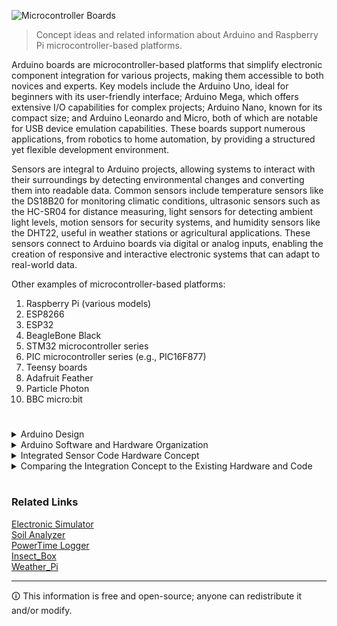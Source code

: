 ![Microcontroller Boards](https://github.com/sourceduty/Microcontroller_Boards/assets/123030236/0dabdb09-76fc-4897-aba0-3f59dfba0c07)

> Concept ideas and related information about Arduino and Raspberry Pi microcontroller-based platforms.

Arduino boards are microcontroller-based platforms that simplify electronic component integration for various projects, making them accessible to both novices and experts. Key models include the Arduino Uno, ideal for beginners with its user-friendly interface; Arduino Mega, which offers extensive I/O capabilities for complex projects; Arduino Nano, known for its compact size; and Arduino Leonardo and Micro, both of which are notable for USB device emulation capabilities. These boards support numerous applications, from robotics to home automation, by providing a structured yet flexible development environment.

Sensors are integral to Arduino projects, allowing systems to interact with their surroundings by detecting environmental changes and converting them into readable data. Common sensors include temperature sensors like the DS18B20 for monitoring climatic conditions, ultrasonic sensors such as the HC-SR04 for distance measuring, light sensors for detecting ambient light levels, motion sensors for security systems, and humidity sensors like the DHT22, useful in weather stations or agricultural applications. These sensors connect to Arduino boards via digital or analog inputs, enabling the creation of responsive and interactive electronic systems that can adapt to real-world data.

Other examples of microcontroller-based platforms:

1. Raspberry Pi (various models)
2. ESP8266
3. ESP32
4. BeagleBone Black
5. STM32 microcontroller series
6. PIC microcontroller series (e.g., PIC16F877)
7. Teensy boards
8. Adafruit Feather
9. Particle Photon
10. BBC micro:bit

#

<details><summary>Arduino Design</summary>
<br>

### Arduino Design

Arduino hardware design is a fundamental aspect of creating any interactive project. At its core, an Arduino board typically includes a microcontroller, digital and analog I/O pins, power supply connectors, and sometimes communication interfaces for added functionalities. This modular architecture enables hobbyists and professionals alike to prototype rapidly and efficiently. Designing an Arduino-based project begins with selecting the appropriate board model—like the Arduino Uno for beginners or the more advanced Arduino Mega for projects requiring numerous I/O ports. Additionally, components such as sensors, actuators, and displays can be integrated to expand capabilities. Essential considerations in hardware design include power requirements, pin assignments, and the physical layout to ensure stability and functionality in the final assembly.

Code design in Arduino projects is just as critical as the hardware configuration. Arduino programs, or sketches, are written in a dialect of C++ tailored for simplicity and ease of use. The Arduino IDE (Integrated Development Environment) aids in writing, testing, and uploading code to the board. Good code design starts with a clear understanding of the tasks at hand and how different components interact with the microcontroller. It involves structuring code into functions that perform specific tasks, managing timing issues, and handling input and output operations efficiently. Comments and proper indentation are crucial for maintaining readability and making the code accessible to others or for future modifications.

The synergy between hardware and code design defines the success of an Arduino project. For example, if an Arduino is used to control a greenhouse environment, hardware design would involve selecting appropriate sensors for temperature and humidity, actuators for windows or fans, and perhaps a display for real-time monitoring. The corresponding code would need to efficiently read sensor data, make decisions to adjust the environment, and possibly log data or alert the user to any critical changes. Testing and iterative refinement are key, as they ensure that both the hardware setup and the software work seamlessly together to meet the project's objectives. By thoughtfully designing both the hardware and the software, makers can ensure their projects are both functional and robust.

#
### Notes

<br>
</details>
<details><summary>Arduino Software and Hardware Organization</summary>
<br>

### Arduino Software and Hardware Organization

1. Arduino Software:

a. Arduino IDE (Integrated Development Environment):

- The primary tool for writing and uploading code to Arduino boards.
- Provides a simple, user-friendly interface for coding, debugging, and managing libraries.
- Supports multiple programming languages, primarily C and C++.

b. Arduino Libraries:

- Reusable code libraries for performing specific tasks, such as controlling motors, reading sensors, and handling communications.
- Libraries can be added via the Library Manager in the IDE or downloaded from external sources.

c. Arduino Language:

- Based on C/C++, simplifying certain complex programming aspects for easier hardware interaction.
- Includes specific structures and functions like setup(), loop(), pinMode(), digitalWrite(), analogRead(), etc.

d. Board Manager:
- Allows users to add support for different Arduino boards (e.g., Uno, Mega, Leonardo) and third-party boards.

e. Serial Monitor:
- A tool within the IDE that allows data to be sent and received on the Arduino's serial ports, useful for debugging.

2. Arduino Hardware:

a. Microcontroller:
- Typically an Atmel AVR microcontroller (e.g., ATmega328, ATmega2560), though newer models may use different chips.
- Acts as the brain of the Arduino, running the code loaded from the IDE.

b. Input/Output Pins:
- Digital pins: Can be used for digital input (sensors) or output (LEDs, motors).
- Analog pins: Used primarily for analog input (e.g., reading from a potentiometer).
- Some pins offer specialized functions like PWM output or I2C communication.

c. Power Supply:
- Can be powered via USB or an external power source (e.g., AC-to-DC adapter or batteries).
- Includes voltage regulators to ensure the microcontroller and other components receive a stable voltage.

d. Communication Interfaces:
- Supports various communication protocols like SPI, I2C, and UART for interacting with other devices and sensors.

e. On-board LED:
- Most boards include a basic LED connected to a digital pin (usually pin 13) for simple tests and status indication.

f. Reset Button:
- Allows for manually resetting the microcontroller, useful during development and troubleshooting.

By understanding the organization and capabilities of both the Arduino software and hardware, developers can effectively utilize the platform for a wide range of electronics projects.

#

<br>
</details>
<details><summary>Integrated Sensor Code Hardware Concept</summary>
<br>

### Integrated Sensor Code Hardware Concept

Integrating Arduino and Raspberry Pi code directly into sensor hardware components by factory default involves pre-installing certain software elements that make the sensors ready to use with these platforms out of the box. Here’s how this concept affects hardware requirements and the development of custom projects:

Hardware Requirements:

1. Memory and Storage: Embedding code directly onto the sensor hardware would require some form of non-volatile memory (like EEPROM or flash memory) to store the code. Most simple sensors don't have this and are designed just to relay raw data. Therefore, additional hardware in the form of memory storage would be necessary.

2. Processor Capability: If the sensor needs to perform any preprocessing or run complex code (like interfacing protocols or data filtering), a microcontroller might be needed directly on the sensor. This is beyond what typical simple sensors incorporate.

3. Power Consumption: Adding processing and memory capabilities will increase the power requirements of the sensor. This needs to be considered, especially for battery-operated or energy-efficient systems.

Ease of Development for Custom Projects:

1. Plug and Play: Pre-installed code can make sensors almost plug-and-play with popular development platforms like Arduino and Raspberry Pi. This significantly simplifies the initial setup and integration, allowing developers to focus on higher-level application development.

2. Standardization: Having a standard codebase or API on the sensors can make it easier to interchange different sensors without changing the main application code. This can be particularly beneficial in prototyping and educational environments.

3. Customization and Flexibility: While pre-installed code can speed up development, it might limit flexibility. Developers might need to overwrite the default code to meet specific needs, which could complicate the development process if not handled properly.

4. Support and Updates: Maintaining the pre-installed code, providing updates, and managing different versions of firmware can add complexity for sensor manufacturers.

Conclusion:

Integrating Arduino and Raspberry Pi code into sensor hardware by default can make development easier and faster for many users, particularly those new to electronics or those needing rapid prototyping capabilities. However, it does require additional hardware and considerations around flexibility, power consumption, and ongoing support. For complex or highly customized projects, the benefits might be outweighed by the constraints of pre-installed code.

#

<br>
</details>
<details><summary>Comparing the Integration Concept to the Existing Hardware and Code</summary>
<br>

### Comparing the Integration Concept to the Existing Hardware and Code

Comparing the concept of integrating Arduino and Raspberry Pi code into sensor hardware components by factory default to the traditional approach where hardware and code are designed and integrated separately:

Existing Hardware and Code Design:

1. Hardware Focus: Traditional sensors are designed to perform specific functions with minimal processing capability. They output raw data requiring external processing, typically via a microcontroller or dedicated processor.

2. Flexibility: Developers have the freedom to choose any microcontroller or development board that suits their project’s requirements, allowing for tailored solutions optimizing performance and cost. Code can be developed and uploaded based on specific project needs, allowing for greater customization.

3. Complexity: This approach requires more initial setup and knowledge, as users need to understand both the sensor mechanics and how to program a controller to interact with the sensor. Integrating and troubleshooting hardware and software separately can be time-consuming, especially for beginners.

4. Modularity: Components can be swapped easily without affecting other parts of a system. This is beneficial for iterative testing and development. Replacement and upgrades can be made individually without needing to alter the entire system.

5. Development and Support: Support and development are generally community-driven or left to the developer, with minimal input from hardware manufacturers beyond basic documentation.

Integrated Hardware and Code Design (Arduino and Raspberry Pi Pre-installed Code):

1. Hardware Focus: Incorporates both the sensor and a minimal processing capability, possibly with pre-loaded code that facilitates quick integration with common platforms like Arduino and Raspberry Pi. May include onboard non-volatile memory for storing code and even a small processor for basic tasks.

2. Flexibility: While offering quicker setup times, this approach could limit the developer's ability to customize the sensor’s behavior if the pre-installed code does not suit their needs exactly. Modifying or bypassing the pre-installed code might require additional knowledge and could complicate the development process.

3. Complexity: Reduces the initial complexity for users, providing a more straightforward setup that could be particularly advantageous for educational purposes or hobbyists. Minimizes the need for extensive programming knowledge to get started.

4. Modularity: Less modular in terms of replacing or upgrading specific parts of the sensor module, as the code and hardware are tightly integrated. Revisions to the sensor or the code could require complete replacement of the module.

5. Development and Support: Requires ongoing support from manufacturers to provide firmware updates and ensure compatibility with future versions of Arduino and Raspberry Pi platforms. Potential for a standardized API which could simplify certain aspects of development but might also standardize functionality to a one-size-fits-all model.

Conclusion:

The choice between these two designs hinges on the specific requirements of the project and the developer's preference for flexibility versus ease of use. Traditional designs offer more customization and modularity, which can be crucial for complex or highly optimized systems. In contrast, integrated designs with pre-installed code can significantly reduce the barrier to entry and simplify the development process, making them ideal for educational purposes, hobbyists, and rapid prototyping.

<br>
</details>

#
### Related Links

[Electronic Simulator](https://chat.openai.com/g/g-409Bg1hAQ-electronic-simulator)
<br>
[Soil Analyzer](https://github.com/sourceduty/Soil_Analyzer)
<br>
[PowerTime Logger](https://github.com/sourceduty/PowerTime)
<br>
[Insect_Box](https://github.com/sourceduty/Insect_Box)
<br>
[Weather_Pi](https://github.com/sourceduty/Weather_Pi)

***
🛈 This information is free and open-source; anyone can redistribute it and/or modify.
